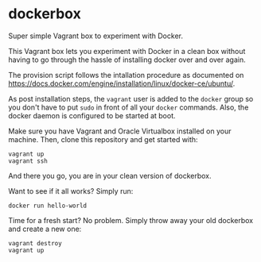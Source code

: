 # dockerbox
Super simple Vagrant box to experiment with Docker.

This Vagrant box lets you experiment with Docker in a clean box without having to go through the hassle of installing docker over and over again.

The provision script follows the intallation procedure as documented on https://docs.docker.com/engine/installation/linux/docker-ce/ubuntu/.

As post installation steps, the ```vagrant``` user is added to the ```docker``` group so you don't have to put ```sudo``` in front of all your ```docker``` commands. Also, the docker daemon is configured to be started at boot.

Make sure you have Vagrant and Oracle Virtualbox installed on your machine. Then, clone this repository and get started with:

```
vagrant up
vagrant ssh
```

And there you go, you are in your clean version of dockerbox.

Want to see if it all works? Simply run:

```
docker run hello-world
```

Time for a fresh start? No problem. Simply throw away your old dockerbox and create a new one:

```
vagrant destroy
vagrant up
```
